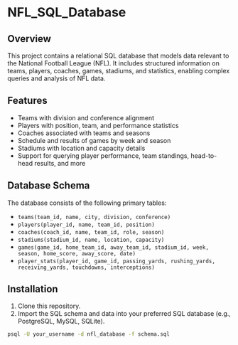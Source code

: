 # NFL_SQL_Database
## Overview

This project contains a relational SQL database that models data relevant to the National Football League (NFL). It includes structured information on teams, players, coaches, games, stadiums, and statistics, enabling complex queries and analysis of NFL data.

## Features

- Teams with division and conference alignment
- Players with position, team, and performance statistics
- Coaches associated with teams and seasons
- Schedule and results of games by week and season
- Stadiums with location and capacity details
- Support for querying player performance, team standings, head-to-head results, and more

## Database Schema

The database consists of the following primary tables:

- `teams(team_id, name, city, division, conference)`
- `players(player_id, name, team_id, position)`
- `coaches(coach_id, name, team_id, role, season)`
- `stadiums(stadium_id, name, location, capacity)`
- `games(game_id, home_team_id, away_team_id, stadium_id, week, season, home_score, away_score, date)`
- `player_stats(player_id, game_id, passing_yards, rushing_yards, receiving_yards, touchdowns, interceptions)`

## Installation

1. Clone this repository.
2. Import the SQL schema and data into your preferred SQL database (e.g., PostgreSQL, MySQL, SQLite).

```bash
psql -U your_username -d nfl_database -f schema.sql
